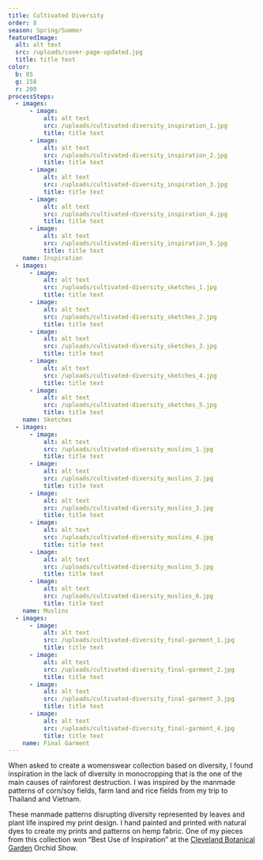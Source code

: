 ```yaml
---
title: Cultivated Diversity
order: 8
season: Spring/Summer
featuredImage:
  alt: alt text
  src: /uploads/cover-page-updated.jpg
  title: title text
color:
  b: 85
  g: 158
  r: 200
processSteps:
  - images:
      - image:
          alt: alt text
          src: /uploads/cultivated-diversity_inspiration_1.jpg
          title: title text
      - image:
          alt: alt text
          src: /uploads/cultivated-diversity_inspiration_2.jpg
          title: title text
      - image:
          alt: alt text
          src: /uploads/cultivated-diversity_inspiration_3.jpg
          title: title text
      - image:
          alt: alt text
          src: /uploads/cultivated-diversity_inspiration_4.jpg
          title: title text
      - image:
          alt: alt text
          src: /uploads/cultivated-diversity_inspiration_5.jpg
          title: title text
    name: Inspiration
  - images:
      - image:
          alt: alt text
          src: /uploads/cultivated-diversity_sketches_1.jpg
          title: title text
      - image:
          alt: alt text
          src: /uploads/cultivated-diversity_sketches_2.jpg
          title: title text
      - image:
          alt: alt text
          src: /uploads/cultivated-diversity_sketches_3.jpg
          title: title text
      - image:
          alt: alt text
          src: /uploads/cultivated-diversity_sketches_4.jpg
          title: title text
      - image:
          alt: alt text
          src: /uploads/cultivated-diversity_sketches_5.jpg
          title: title text
    name: Sketches
  - images:
      - image:
          alt: alt text
          src: /uploads/cultivated-diversity_muslins_1.jpg
          title: title text
      - image:
          alt: alt text
          src: /uploads/cultivated-diversity_muslins_2.jpg
          title: title text
      - image:
          alt: alt text
          src: /uploads/cultivated-diversity_muslins_3.jpg
          title: title text
      - image:
          alt: alt text
          src: /uploads/cultivated-diversity_muslins_4.jpg
          title: title text
      - image:
          alt: alt text
          src: /uploads/cultivated-diversity_muslins_5.jpg
          title: title text
      - image:
          alt: alt text
          src: /uploads/cultivated-diversity_muslins_6.jpg
          title: title text
    name: Muslins
  - images:
      - image:
          alt: alt text
          src: /uploads/cultivated-diversity_final-garment_1.jpg
          title: title text
      - image:
          alt: alt text
          src: /uploads/cultivated-diversity_final-garment_2.jpg
          title: title text
      - image:
          alt: alt text
          src: /uploads/cultivated-diversity_final-garment_3.jpg
          title: title text
      - image:
          alt: alt text
          src: /uploads/cultivated-diversity_final-garment_4.jpg
          title: title text
    name: Final Garment
---
```

When asked to create a womenswear collection based on diversity, I found
 inspiration in the lack of diversity in monocropping that is the one of the main
 causes of rainforest destruction. I was inspired by the manmade patterns of
 corn/soy fields, farm land and rice fields from my trip to Thailand and Vietnam.

These manmade patterns disrupting diversity represented by leaves and plant life
 inspired my print design. I hand painted and printed with natural dyes to create
 my prints and patterns on hemp fabric. One of my pieces from this collection won
 “Best Use of Inspiration” at the [Cleveland Botanical Garden](https://cbgarden.org/orchid-mania/orchid-show/) Orchid Show.
